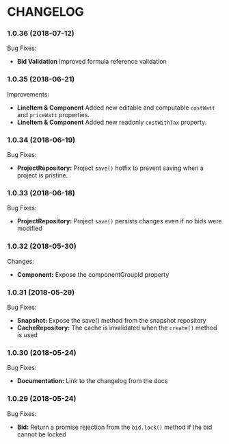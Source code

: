 # CHANGELOG

### 1.0.36 (2018-07-12)
Bug Fixes:
* **Bid Validation** Improved formula reference validation

### 1.0.35 (2018-06-21)
Improvements:
* **LineItem & Component** Added new editable and computable `costWatt` and `priceWatt` properties.
* **LineItem & Component** Added new readonly `costWithTax` property.


### 1.0.34 (2018-06-19)
Bug Fixes:
* **ProjectRepository:** Project `save()` hotfix to prevent saving when a project is pristine.

### 1.0.33 (2018-06-18)
Bug Fixes:
* **ProjectRepository:** Project `save()` persists changes even if no bids were modified

### 1.0.32 (2018-05-30)
Changes:
* **Component:** Expose the componentGroupId property

### 1.0.31 (2018-05-29)
Bug Fixes:
* **Snapshot:** Expose the save() method from the snapshot repository
* **CacheRepository:** The cache is invalidated when the `create()` method is used

### 1.0.30 (2018-05-24)
Bug Fixes:
* **Documentation:** Link to the changelog from the docs

### 1.0.29 (2018-05-24)
Bug Fixes:
* **Bid:** Return a promise rejection from the `bid.lock()` method if the bid cannot be locked
